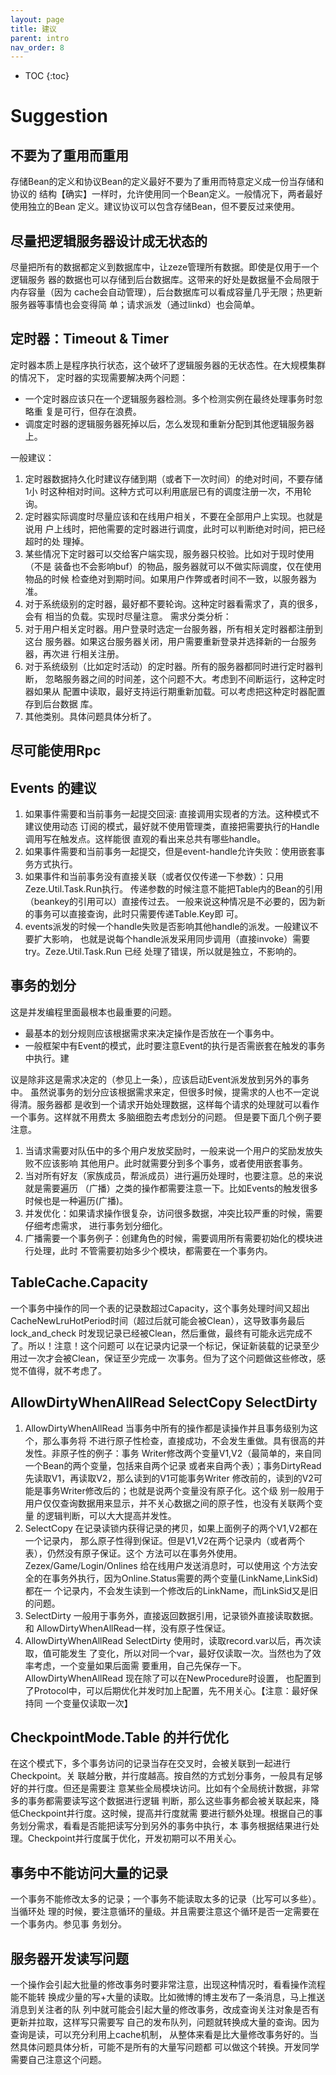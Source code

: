 ```yaml
---
layout: page
title: 建议
parent: intro
nav_order: 8
---
```


* TOC
{:toc}


# Suggestion

## 不要为了重用而重用
存储Bean的定义和协议Bean的定义最好不要为了重用而特意定义成一份当存储和协议的
结构【确实】一样时，允许使用同一个Bean定义。一般情况下，两者最好使用独立的Bean
定义。建议协议可以包含存储Bean，但不要反过来使用。

## 尽量把逻辑服务器设计成无状态的
尽量把所有的数据都定义到数据库中，让zeze管理所有数据。即使是仅用于一个逻辑服务
器的数据也可以存储到后台数据库。这带来的好处是数据量不会局限于内存容量（因为
cache会自动管理），后台数据库可以看成容量几乎无限；热更新服务器等事情也会变得简
单；请求派发（通过linkd）也会简单。

## 定时器：Timeout & Timer
定时器本质上是程序执行状态，这个破坏了逻辑服务器的无状态性。在大规模集群的情况下，
定时器的实现需要解决两个问题：
* 一个定时器应该只在一个逻辑服务器检测。多个检测实例在最终处理事务时忽略重
复是可行，但存在浪费。
* 调度定时器的逻辑服务器死掉以后，怎么发现和重新分配到其他逻辑服务器上。

一般建议：
1. 定时器数据持久化时建议存储到期（或者下一次时间）的绝对时间，不要存储1小
时这种相对时间。这种方式可以利用底层已有的调度注册一次，不用轮询。
2. 定时器实际调度时尽量应该和在线用户相关，不要在全部用户上实现。也就是说用
户上线时，把他需要的定时器进行调度，此时可以判断绝对时间，把已经超时的处
理掉。
3. 某些情况下定时器可以交给客户端实现，服务器只校验。比如对于现时使用（不是
装备也不会影响buf）的物品，服务器就可以不做实际调度，仅在使用物品的时候
检查绝对到期时间。如果用户作弊或者时间不一致，以服务器为准。
4. 对于系统级别的定时器，最好都不要轮询。这种定时器看需求了，真的很多，会有
相当的负载。实现时尽量注意。
需求分类分析：
5. 对于用户相关定时器。用户登录时选定一台服务器，所有相关定时器都注册到这台
服务器。如果这台服务器关闭，用户需要重新登录并选择新的一台服务器，再次进
行相关注册。
6. 对于系统级别（比如定时活动）的定时器。所有的服务器都同时进行定时器判断，
忽略服务器之间的时间差，这个问题不大。考虑到不间断运行，这种定时器如果从
配置中读取，最好支持运行期重新加载。可以考虑把这种定时器配置存到后台数据
库。
7. 其他类别。具体问题具体分析了。

## 尽可能使用Rpc

## Events 的建议

1.	如果事件需要和当前事务一起提交回滚: 直接调用实现者的方法。这种模式不建议使用动态
      订阅的模式，最好就不使用管理类，直接把需要执行的Handle调用写在触发点。这样能很
      直观的看出来总共有哪些handle。
2.	如果事件需要和当前事务一起提交，但是event-handle允许失败：使用嵌套事务方式执行。
3.	如果事件和当前事务没有直接关联（或者仅仅传递一下参数）：只用Zeze.Util.Task.Run执行。
      传递参数的时候注意不能把Table内的Bean的引用（beankey的引用可以）直接传过去。
      一般来说这种情况是不必要的，因为新的事务可以直接查询，此时只需要传递Table.Key即
      可。
4.	events派发的时候一个handle失败是否影响其他handle的派发。一般建议不要扩大影响，
      也就是说每个handle派发采用同步调用（直接invoke）需要try。Zeze.Util.Task.Run 已经
      处理了错误，所以就是独立，不影响的。

## 事务的划分

这是并发编程里面最根本也最重要的问题。
* 最基本的划分规则应该根据需求来决定操作是否放在一个事务中。
* 一般框架中有Event的模式，此时要注意Event的执行是否需嵌套在触发的事务中执行。建

议是除非这是需求决定的（参见上一条），应该启动Event派发放到另外的事务中。
虽然说事务的划分应该根据需求来定，但很多时候，提需求的人也不一定说得清。服务器都
是收到一个请求开始处理数据，这样每个请求的处理就可以看作一个事务。这样就不用费太
多脑细胞去考虑划分的问题。 但是要下面几个例子要注意。
1.	当请求需要对队伍中的多个用户发放奖励时，一般来说一个用户的奖励发放失败不应该影响
      其他用户。此时就需要分到多个事务，或者使用嵌套事务。
2.	当对所有好友（家族成员，帮派成员）进行遍历处理时，也要注意。总的来说就是需要遍历
      （广播）之类的操作都需要注意一下。比如Events的触发很多时候也是一种遍历(广播)。
3.	并发优化：如果请求操作很复杂，访问很多数据，冲突比较严重的时候，需要仔细考虑需求，
      进行事务划分细化。
4.	广播需要一个事务例子：创建角色的时候，需要调用所有需要初始化的模块进行处理，此时
      不管需要初始多少个模块，都需要在一个事务内。

## TableCache.Capacity
一个事务中操作的同一个表的记录数超过Capacity，这个事务处理时间又超出
CacheNewLruHotPeriod时间（超过后就可能会被Clean），这导致事务最后lock_and_check
时发现记录已经被Clean，然后重做，最终有可能永远完成不了。所以！注意！这个问题可
以在记录内记录一个标记，保证新装载的记录至少用过一次才会被Clean，保证至少完成一
次事务。但为了这个问题做这些修改，感觉不值得，就不考虑了。

## AllowDirtyWhenAllRead SelectCopy SelectDirty
1.	AllowDirtyWhenAllRead 当事务中所有的操作都是读操作并且事务级别为这个，那么事务将
      不进行原子性检查，直接成功，不会发生重做。具有很高的并发性。非原子性的例子：事务
      Writer修改两个变量V1,V2（最简单的，来自同一个Bean的两个变量，包括来自两个记录
      或者来自两个表）；事务DirtyRead先读取V1，再读取V2，那么读到的V1可能事务Writer
      修改前的，读到的V2可能是事务Writer修改后的；也就是说两个变量没有原子化。这个级
      别一般用于用户仅仅查询数据用来显示，并不关心数据之间的原子性，也没有关联两个变量
      的逻辑判断，可以大大提高并发性。
2.	SelectCopy 在记录读锁内获得记录的拷贝，如果上面例子的两个V1,V2都在一个记录内，
      那么原子性得到保证。但是V1,V2在两个记录内（或者两个表），仍然没有原子保证。这个
      方法可以在事务外使用。Zezex/Game/Login/Onlines 给在线用户发送消息时，可以使用这
      个方法安全的在事务外执行，因为Online.Status需要的两个变量(LinkName,LinkSid)都在一
      个记录内，不会发生读到一个修改后的LinkName，而LinkSid又是旧的问题。
3.	SelectDirty 一般用于事务外，直接返回数据引用，记录锁外直接读取数据。和
      AllowDirtyWhenAllRead一样，没有原子性保证。
4.	AllowDirtyWhenAllRead SelectDirty 使用时，读取record.var以后，再次读取，值可能发生
      了变化，所以对同一个var，最好仅读取一次。当然也为了效率考虑，一个变量如果后面需
      要重用，自己先保存一下。AllowDirtyWhenAllRead 现在除了可以在NewProcedure时设置，
      也配置到了Protocol中，可以后期优化并发时加上配置，先不用关心。【注意：最好保持同
      一个变量仅读取一次】

## CheckpointMode.Table 的并行优化
在这个模式下，多个事务访问的记录当存在交叉时，会被关联到一起进行Checkpoint。关
联越分散，并行度越高。按自然的方式划分事务，一般具有足够好的并行度。但还是需要注
意某些全局模块访问。比如有个全局统计数据，非常多的事务都需要读写这个数据进行逻辑
判断，那么这些事务都会被关联起来，降低Checkpoint并行度。这时候，提高并行度就需
要进行额外处理。根据自己的事务划分需求，看看是否能把读写分到另外的事务中执行，本
事务根据结果进行处理。Checkpoint并行度属于优化，开发初期可以不用关心。

## 事务中不能访问大量的记录
一个事务不能修改太多的记录；一个事务不能读取太多的记录（比写可以多些）。当循环处
理的时候，要注意循环的量级。并且需要注意这个循环是否一定需要在一个事务内。参见事
务划分。

## 服务器开发读写问题
一个操作会引起大批量的修改事务时要非常注意，出现这种情况时，看看操作流程能不能转
换成少量的写+大量的读取。比如微博的博主发布了一条消息，马上推送消息到关注者的队
列中就可能会引起大量的修改事务，改成查询关注对象是否有更新并拉取，这样写只需要写
自己的发布队列，问题就转换成大量的查询。因为查询是读，可以充分利用上cache机制，
从整体来看是比大量修改事务好的。当然具体问题具体分析，可能不是所有的大量写问题都
可以做这个转换。开发同学需要自己注意这个问题。
